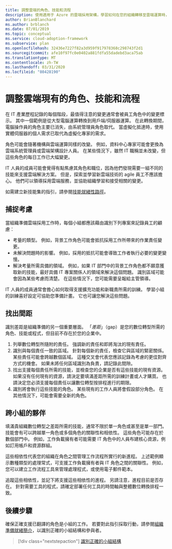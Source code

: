 ```yaml
---
title: 調整雲端的角色、技能和流程
description: 使用適用于 Azure 的雲端採用架構，學習如何在您的組織轉移至雲端運算時，調整您現有的角色、技能和流程。
author: BrianBlanchard
ms.author: brblanch
ms.date: 07/01/2019
ms.topic: conceptual
ms.service: cloud-adoption-framework
ms.subservice: plan
ms.openlocfilehash: 32436e7227f82a3d959f917978368c298743f2d1
ms.sourcegitcommit: afe10f97fc0e0402a881fdfa55dadebd3aca75ab
ms.translationtype: MT
ms.contentlocale: zh-TW
ms.lasthandoff: 03/31/2020
ms.locfileid: "80428190"
---
```

# <a name="adapt-existing-roles-skills-and-processes-for-the-cloud"></a>調整雲端現有的角色、技能和流程

在 IT 產業歷程記錄的每個階段，最值得注意的變更通常會被員工角色中的變更標示。 其中一個範例是從大型電腦運算轉換到用戶端/伺服器運算。 在此轉換期間，電腦操作員的角色主要已消失，由系統管理員角色取代。 當虛擬化抵達時，使用實體伺服器的個人需求已取代為虛擬化專家的需求。

角色可能會隨著機構與雲端運算同樣的改變。 例如，資料中心專家可能會更換為雲端系統管理員或雲端架構設計人員。 在某些情況下，雖然 IT 職稱並未改變，但這些角色的每日工作已大幅變更。

IT 人員的成員可能會覺得有點焦慮其角色和職位，因為他們發現需要一組不同的技能來支援雲端解決方案。 但是，探索並學習新雲端技術的 agile 員工不應該擔心。 他們可以領導採用雲端服務，並協助組織學習和接受相關的變更。

如需建立新技能集的指引，請參閱[技能就緒性路徑](./suggested-skills.md)。

## <a name="capture-concerns"></a>捕捉考慮

當組織準備雲端採用工作時，每個小組都應該藉由識別下列專案來記錄員工的顧慮：

- 考量的類型。 例如，背景工作角色可能會抵抗採用工作所帶來的作業責任變更。
- 未解決問題時的影響。 例如，採用的抵抗可能會導致工作者執行必要的變更變慢。
- 解決考量所需具備的領域。 例如，如果 IT 部門中的背景工作角色都不願意獲取新的技能，最好具備 IT 專案關係人的領域來解決這個問題。 識別區域可能會因為某些考慮而清楚。 在這些情況下，您可能需要呈報給主管領導。

IT 人員的成員通常會擔心如何取得支援擴充功能和新職責所需的訓練。 學習小組的訓練喜好設定可協助您準備計畫。 它也可讓您解決這些問題。

## <a name="identify-gaps"></a>找出間距

識別差距是組織準備的另一個重要層面。 「_差距_」（gap）是您的數位轉型所需的角色、技能或程式，但目前不存在於您的企業中。

1. 列舉數位轉型所隨附的責任。 強調新的責任和即將淘汰的現有責任。
1. 識別與每個責任一致的區域。 針對每個新的責任，檢查它與區域的緊密關係。 某些責任可能會跨越數個區域。 這種交叉會代表您應該記錄為考慮的更佳對齊方式的機會。 如果未將任何區域識別為負責，請記錄此間隙。
1. 找出支援每個責任所需的技能，並檢查您的企業是否有這些技能的現有資源。 如果沒有任何現有的資源，請決定要填滿差距所需的訓練計畫或人才購買。 也請決定您必須支援每個責任以讓數位轉型按排程進行的期限。
1. 識別將會執行這些技能的角色。 某些現有的工作人員將會假設部分角色。 在其他情況下，可能會需要全新的角色。

## <a name="partner-across-teams"></a>跨小組的夥伴

填滿貴組織數位轉型之差距所需的技能，通常不限於單一角色或甚至是單一部門。 技能會有可以跨越單一角色或多個角色的關聯性和相依性。 這些角色可能存在於數個部門中。 例如，工作負載擁有者可能需要 IT 角色中的人員布建核心資源，例如訂用帳戶和資源群組。

這些相依性代表您的組織在角色之間管理工作流程所實行的新進程。 上述範例顯示數種類型的處理常式，可支援工作負載擁有者與 IT 角色之間的關聯性。 例如，您可以建立工作流程工具來管理處理程式，或使用電子郵件範本。

追蹤這些相依性，並記下將支援這些相依性的進程。 另請注意，進程目前是否存在。 針對需要工具的程式，請確定部署任何工具的時間軸與整體數位轉換排程一致。

## <a name="next-steps"></a>後續步驟

確保正確支援已翻譯的角色是小組的工作。 若要對此指引採取行動，請參閱[組織準備就緒簡介](../organize/index.md)，以識別正確的小組結構和參與者。

> [!div class="nextstepaction"]
> [識別正確的小組結構](../organize/index.md)
